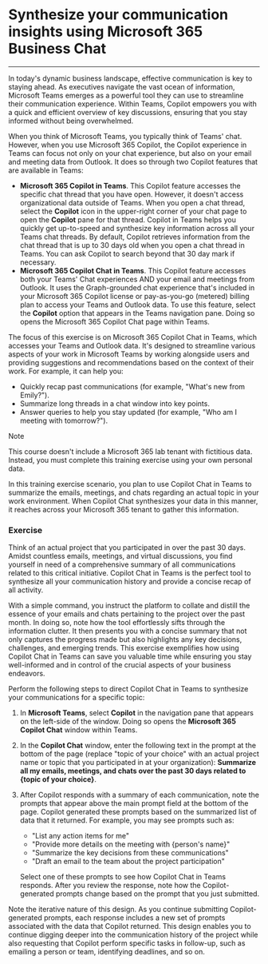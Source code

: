 
# Synthesize your communication insights using Microsoft 365 Business Chat
---
In today's dynamic business landscape, effective communication is key to staying ahead. As executives navigate the vast ocean of information, Microsoft Teams emerges as a powerful tool they can use to streamline their communication experience. Within Teams, Copilot empowers you with a quick and efficient overview of key discussions, ensuring that you stay informed without being overwhelmed.

When you think of Microsoft Teams, you typically think of Teams' chat. However, when you use Microsoft 365 Copilot, the Copilot experience in Teams can focus not only on your chat experience, but also on your email and meeting data from Outlook. It does so through two Copilot features that are available in Teams:

- **Microsoft 365 Copilot in Teams**. This Copilot feature accesses the specific chat thread that you have open. However, it doesn't access organizational data outside of Teams. When you open a chat thread, select the **Copilot** icon in the upper-right corner of your chat page to open the **Copilot** pane for that thread. Copilot in Teams helps you quickly get up-to-speed and synthesize key information across all your Teams chat threads. By default, Copilot retrieves information from the chat thread that is up to 30 days old when you open a chat thread in Teams. You can ask Copilot to search beyond that 30 day mark if necessary.
- **Microsoft 365 Copilot Chat in Teams**. This Copilot feature accesses both your Teams' Chat experiences AND your email and meetings from Outlook. It uses the Graph-grounded chat experience that's included in your Microsoft 365 Copilot license or pay-as-you-go (metered) billing plan to access your Teams and Outlook data. To use this feature, select the **Copilot** option that appears in the Teams navigation pane. Doing so opens the Microsoft 365 Copilot Chat page within Teams.

The focus of this exercise is on Microsoft 365 Copilot Chat in Teams, which accesses your Teams and Outlook data. It's designed to streamline various aspects of your work in Microsoft Teams by working alongside users and providing suggestions and recommendations based on the context of their work. For example, it can help you:

- Quickly recap past communications (for example, "What's new from Emily?").
- Summarize long threads in a chat window into key points.
- Answer queries to help you stay updated (for example, "Who am I meeting with tomorrow?").

> [!NOTE]
> This course doesn't include a Microsoft 365 lab tenant with fictitious data. Instead, you must complete this training exercise using your own personal data. 

In this training exercise scenario, you plan to use Copilot Chat in Teams to summarize the emails, meetings, and chats regarding an actual topic in your work environment. When Copilot Chat synthesizes your data in this manner, it reaches across your Microsoft 365 tenant to gather this information.

### Exercise

Think of an actual project that you participated in over the past 30 days. Amidst countless emails, meetings, and virtual discussions, you find yourself in need of a comprehensive summary of all communications related to this critical initiative. Copilot Chat in Teams is the perfect tool to synthesize all your communication history and provide a concise recap of all activity.

With a simple command, you instruct the platform to collate and distill the essence of your emails and chats pertaining to the project over the past month. In doing so, note how the tool effortlessly sifts through the information clutter. It then presents you with a concise summary that not only captures the progress made but also highlights any key decisions, challenges, and emerging trends. This exercise exemplifies how using Copilot Chat in Teams can save you valuable time while ensuring you stay well-informed and in control of the crucial aspects of your business endeavors.

Perform the following steps to direct Copilot Chat in Teams to synthesize your communications for a specific topic:

1. In **Microsoft Teams**, select **Copilot** in the navigation pane that appears on the left-side of the window. Doing so opens the **Microsoft 365 Copilot Chat** window within Teams.
1. In the **Copilot Chat** window, enter the following text in the prompt at the bottom of the page (replace "topic of your choice" with an actual project name or topic that you participated in at your organization): **Summarize all my emails, meetings, and chats over the past 30 days related to {topic of your choice}**.
1. After Copilot responds with a summary of each communication, note the prompts that appear above the main prompt field at the bottom of the page. Copilot generated these prompts based on the summarized list of data that it returned. For example, you may see prompts such as:
   - "List any action items for me"
   - "Provide more details on the meeting with {person's name}"
   - "Summarize the key decisions from these communications"
   - "Draft an email to the team about the project participation"

    Select one of these prompts to see how Copilot Chat in Teams responds. After you review the response, note how the Copilot-generated prompts change based on the prompt that you just submitted.

Note the iterative nature of this design. As you continue submitting Copilot-generated prompts, each response includes a new set of prompts associated with the data that Copilot returned. This design enables you to continue digging deeper into the communication history of the project while also requesting that Copilot perform specific tasks in follow-up, such as emailing a person or team, identifying deadlines, and so on.
